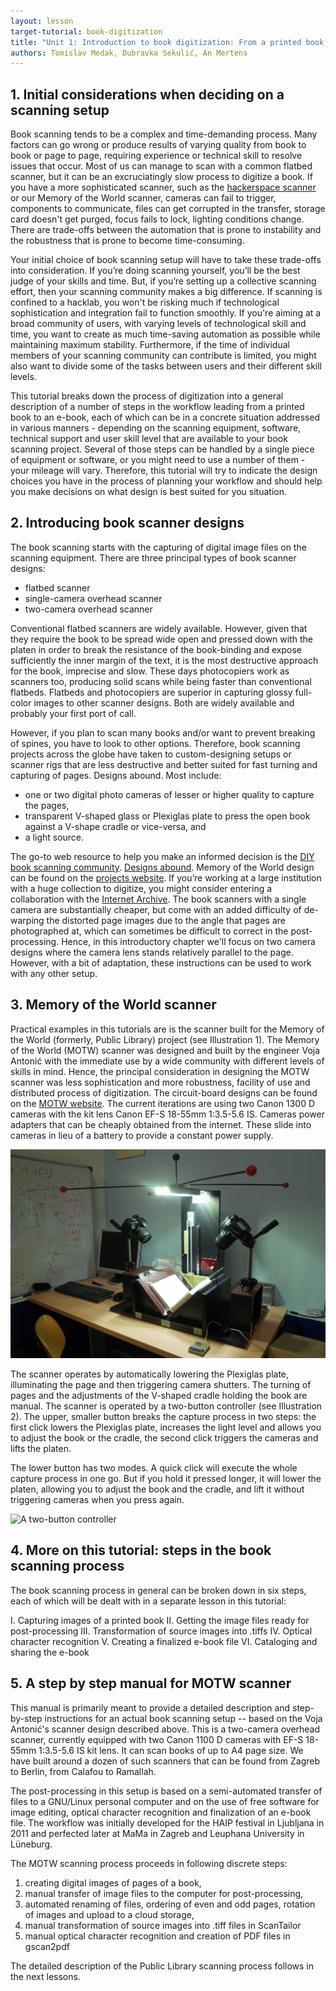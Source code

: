 ```yaml
---
layout: lesson
target-tutorial: book-digitization
title: "Unit 1: Introduction to book digitization: From a printed book to an e-book"
authors: Tomislav Medak, Dubravka Sekulić, An Mertens
---
```


## 1. Initial considerations when deciding on a scanning setup

Book scanning tends to be a complex and time-demanding process. Many factors
can go wrong or produce results of varying quality from book to book or page
to page, requiring experience or technical skill to resolve issues that occur.
Most of us can manage to scan with a common flatbed scanner, but it can be an
excruciatingly slow process to digitize a book. If you have a more
sophisticated scanner, such as the [hackerspace
scanner](https://forum.diybookscanner.org/viewtopic.php?t=1192) or our Memory
of the World scanner, cameras can fail to trigger, components to communicate,
files can get corrupted in the transfer, storage card doesn't get purged,
focus fails to lock, lighting conditions change. There are trade-offs between
the automation that is prone to instability and the robustness that is prone
to become time-consuming.

Your initial choice of book scanning setup will have to take these trade-offs
into consideration. If you’re doing scanning yourself, you’ll be the best
judge of your skills and time. But, if you’re setting up a collective scanning
effort, then your scanning community makes a big difference. If scanning is
confined to a hacklab, you won't be risking much if technological
sophistication and integration fail to function smoothly. If you're aiming at
a broad community of users, with varying levels of technological skill and
time, you want to create as much time-saving automation as possible while
maintaining maximum stability. Furthermore, if the time of individual members
of your scanning community can contribute is limited, you might also want to
divide some of the tasks between users and their different skill levels.

This tutorial breaks down the process of digitization into a general
description of a number of steps in the workflow leading from a printed book
to an e-book, each of which can be in a concrete situation addressed in
various manners - depending on the scanning equipment, software, technical
support and user skill level that are available to your book scanning project.
Several of those steps can be handled by a single piece of equipment or
software, or you might need to use a number of them - your mileage will vary.
Therefore, this tutorial will try to indicate the design choices you have in
the process of planning your workflow and should help you make decisions on
what design is best suited for you situation.

## 2. Introducing book scanner designs

The book scanning starts with the capturing of digital image files on the
scanning equipment. There are three principal types of book scanner designs:

- flatbed scanner
- single-camera overhead scanner
- two-camera overhead scanner

Conventional flatbed scanners are widely available. However, given that they
require the book to be spread wide open and pressed down with the platen in
order to break the resistance of the book-binding and expose sufficiently the
inner margin of the text, it is the most destructive approach for the book,
imprecise and slow. These days photocopiers work as scanners too, producing
solid scans while being faster than conventional flatbeds. Flatbeds and
photocopiers are superior in capturing glossy full-color images to other
scanner designs. Both are widely available and probably your first port of
call.

However, if you plan to scan many books and/or want to prevent breaking of
spines, you have to look to other options. Therefore, book scanning projects
across the globe have taken to custom-designing setups or scanner rigs that
are less destructive and better suited for fast turning and capturing of
pages. Designs abound. Most include:

- one or two digital photo cameras of lesser or higher quality to capture the
  pages,
- transparent V-shaped glass or Plexiglas plate to press the open book against
  a V-shape cradle or vice-versa, and
- a light source.

The go-to web resource to help you make an informed decision is the [DIY book
scanning community](http://diybookscanner.org). [Designs
abound](http://diybookscanner.org/en/intro.html). Memory of the World design
can be found on the [projects
website](https://www.memoryoftheworld.org/blog/2012/10/28/our-beloved-bookscanner).
If you’re working at a large institution with a huge collection to digitize,
you might consider entering a collaboration with the [Internet
Archive](https://archive.org/details/tabletopscribesystem).  The book scanners
with a single camera are substantially cheaper, but come with an added
difficulty of de-warping the distorted page images due to the angle that pages
are photographed at, which can sometimes be difficult to correct in the
post-processing. Hence, in this introductory chapter we'll focus on two camera
designs where the camera lens stands relatively parallel to the page. However,
with a bit of adaptation, these instructions can be used to work with any
other setup.

## 3. Memory of the World scanner

Practical examples in this tutorials are is the scanner built for the Memory
of the World (formerly, Public Library) project (see Illustration 1). The
Memory of the World (MOTW) scanner was designed and built by the engineer Voja
Antonić with the immediate use by a wide community with different levels of
skills in mind. Hence, the principal consideration in designing the MOTW
scanner was less sophistication and more robustness, facility of use and
distributed process of digitization.  The circuit-board designs can be found
on the [MOTW
website](http://www.memoryoftheworld.org/blog/2012/10/28/our-beloved-bookscanner).
The current iterations are using two Canon 1300 D cameras with the kit lens
Canon EF-S 18-55mm 1:3.5-5.6 IS. Cameras power adapters that can be cheaply
obtained from the internet. These slide into cameras in lieu of a battery to
provide a constant power supply.

![Memory of the World scanner](/public/images/book-digitization/MOTW_scanner.png)

The scanner operates by automatically lowering the Plexiglas plate, illuminating the page and then triggering camera shutters. The turning of pages and the adjustments of the V-shaped cradle holding the book are manual.
The scanner is operated by a two-button controller (see Illustration 2). The upper, smaller button breaks the capture process in two steps: the first click lowers the Plexiglas plate, increases the light level and allows you to adjust the book or the cradle, the second click triggers the cameras and lifts the platen.

The lower button has two modes. A quick click will execute the whole capture process in one go. But if you hold it pressed longer, it will lower the platen, allowing you to adjust the book and the cradle, and lift it without triggering cameras when you press again.

![A two-button
controller](/public/images/book-digitization/MOTW_scanner_controler.png)

## 4. More on this tutorial: steps in the book scanning process

The book scanning process in general can be broken down in six steps, each of
which will be dealt with in a separate lesson in this tutorial:

I. 	  Capturing images of a printed book
II. 	Getting the image files ready for post-processing
III. 	Transformation of source images into .tiffs
IV. 	Optical character recognition
V. 	  Creating a finalized e-book file
VI. 	Cataloging and sharing the e-book

## 5. A step by step manual for MOTW scanner

This manual is primarily meant to provide a detailed description and
step-by-step instructions for an actual book scanning setup -- based on the
Voja Antonić's scanner design described above. This is a two-camera overhead
scanner, currently equipped with two Canon 1100 D cameras with EF-S 18-55mm
1:3.5-5.6 IS kit lens. It can scan books of up to A4 page size. We have built
around a dozen of such scanners that can be found from Zagreb to Berlin, from
Calafou to Ramallah.

The post-processing in this setup is based on a semi-automated transfer of
files to a GNU/Linux personal computer and on the use of free software for
image editing, optical character recognition and finalization of an e-book
file. The workflow was initially developed for the HAIP festival in Ljubljana
in 2011 and perfected later at MaMa in Zagreb and Leuphana University in
Lüneburg.

The MOTW scanning process proceeds in following discrete steps:

1. creating digital images of pages of a book,
2. manual transfer of image files to the computer for post-processing,
3. automated renaming of files, ordering of even and odd pages, rotation of images and upload to a cloud storage,
4. manual transformation of source images into .tiff files in ScanTailor
5. manual optical character recognition and creation of PDF files in gscan2pdf

The detailed description of the Public Library scanning process follows in the
next lessons.
